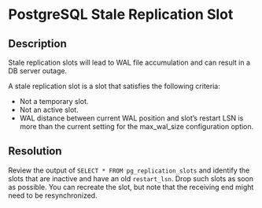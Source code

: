 # PostgreSQL Stale Replication Slot

## Description

Stale replication slots will lead to WAL file accumulation and can result in a DB server outage. 

A stale replication slot is a slot that satisfies the following criteria:
- Not a temporary slot.
- Not an active slot.
- WAL distance between current WAL position and slot’s restart LSN is more than the current setting for the max_wal_size configuration option.

## Resolution

Review the output of `SELECT * FROM pg_replication_slots` and identify the slots that are inactive and have an old `restart_lsn`. Drop such slots as soon as possible. You can recreate the slot, but note that the receiving end might need to be resynchronized.
